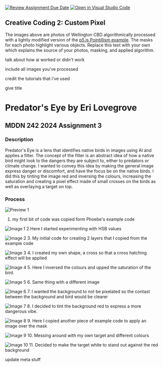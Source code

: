 [![Review Assignment Due Date](https://classroom.github.com/assets/deadline-readme-button-24ddc0f5d75046c5622901739e7c5dd533143b0c8e959d652212380cedb1ea36.svg)](https://classroom.github.com/a/ex6pWDJu)
[![Open in Visual Studio Code](https://classroom.github.com/assets/open-in-vscode-718a45dd9cf7e7f842a935f5ebbe5719a5e09af4491e668f4dbf3b35d5cca122.svg)](https://classroom.github.com/online_ide?assignment_repo_id=14994611&assignment_repo_type=AssignmentRepo)
## Creative Coding 2: Custom Pixel

The images above are photos of Wellington CBD algorithmically processed with a lightly modified version of the [p5.js Pointillism example](https://p5js.org/examples/image-pointillism.html). The masks for each photo highlight various objects. Replace this text with your own which explains the source of your photos, masking, and applied algorithm.




talk about how ai worked or didn't work

include all images you've processed

credit the tutorials that i've used 

give title 

# Predator's Eye by Eri Lovegrove
## MDDN 242 2024 Assignment 3

### Description
Predator's Eye is a lens that identifies native birds in images using AI and applies a filter. The concept of the filter is an abstract idea of how a native bird might look to the dangers they are subject to, either to predators or climate change. I wanted to convey this idea by making the general image express danger or discomfort, and have the focus be on the native birds. I did this by tinting the image red and inversing the colours, increasing the saturation and creating a pixel effect made of small crosses on the birds as well as overlaying a target on top. 

### Process
![Preview 1](preview1.jpg)
1. my first bit of code was copied form Phoebe's example code

![Image 1](preview2.jpg)
2.Here I started experimenting with HSB values

![Image 2](preview3.jpg)
 3. My initial code for creating 2 layers that I copied from the example code

![Image 3](preview4.jpg)
 4. I created my own shape, a cross so that a cross hatching effect will be applied

![Image 4](preview5.jpg)
 5. Here I inversed the colours and upped the saturation of the bird.

![Image 5](preview6.jpg)
 6. Same thing with a different image

![Image 6](preview7.jpg)
 7. I wanted the background to not be pixelated so the contast between the background and bird would be clearer

![Image 7](preview8.jpg)
 8. I decided to tint the background red to express a more dangerous vibe.

![Image 8](preview9.jpg)
 9. Here I copied another piece of example code to apply an image over the mask

![Image 9](preview10.jpg)
 10. Messing around with my own target and different colours

![Image 10](preview11.jpg)
 11. Decided to make the target white to stand out against the red background




update meta stuff